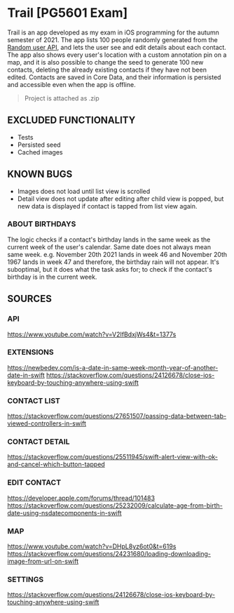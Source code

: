 # Trail [PG5601 Exam]
Trail is an app developed as my exam in iOS programming for the autumn semester of 2021. The app lists 100 people randomly generated from the [Random user API](https://randomuser.me), and lets the user see and edit details about each contact. The app also shows every user's location with a custom annotation pin on a map, and it is also possible to change the seed to generate 100 new contacts, deleting the already existing contacts if they have not been edited. Contacts are saved in Core Data, and their information is persisted and accessible even when the app is offline. 

> Project is attached as .zip

## EXCLUDED FUNCTIONALITY
- Tests
- Persisted seed
- Cached images

## KNOWN BUGS
- Images does not load until list view is scrolled
- Detail view does not update after editing after child view is popped, but new data is displayed if contact is tapped from list view again. 
### ABOUT BIRTHDAYS
The logic checks if a contact's birthday lands in the same week as the current week of the user's calendar. Same date does not always mean same week. e.g. November 20th 2021 lands in week 46 and November 20th 1967 lands in week 47 and therefore, the birthday rain will not appear. It's suboptimal, but it does what the task asks for; to check if the contact's birthday is in the current week. 

## SOURCES
### API
https://www.youtube.com/watch?v=V2IfBdxjWs4&t=1377s

### EXTENSIONS
https://newbedev.com/is-a-date-in-same-week-month-year-of-another-date-in-swift
https://stackoverflow.com/questions/24126678/close-ios-keyboard-by-touching-anywhere-using-swift

### CONTACT LIST
https://stackoverflow.com/questions/27651507/passing-data-between-tab-viewed-controllers-in-swift

### CONTACT DETAIL 
https://stackoverflow.com/questions/25511945/swift-alert-view-with-ok-and-cancel-which-button-tapped

### EDIT CONTACT
https://developer.apple.com/forums/thread/101483
https://stackoverflow.com/questions/25232009/calculate-age-from-birth-date-using-nsdatecomponents-in-swift

### MAP
https://www.youtube.com/watch?v=DHpL8yz6ot0&t=619s
https://stackoverflow.com/questions/24231680/loading-downloading-image-from-url-on-swift

### SETTINGS
https://stackoverflow.com/questions/24126678/close-ios-keyboard-by-touching-anywhere-using-swift
